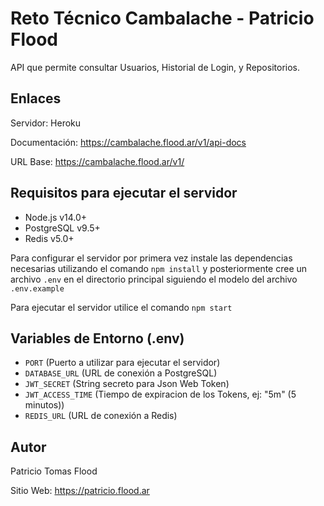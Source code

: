 # Reto Técnico Cambalache - Patricio Flood

API que permite consultar Usuarios, Historial de Login, y Repositorios. 

## Enlaces

Servidor: Heroku

Documentación: https://cambalache.flood.ar/v1/api-docs

URL Base: https://cambalache.flood.ar/v1/

## Requisitos para ejecutar el servidor

* Node.js v14.0+
* PostgreSQL v9.5+
* Redis v5.0+

Para configurar el servidor por primera vez instale las dependencias necesarias utilizando el comando `npm install` y posteriormente cree un archivo `.env` en el directorio principal siguiendo el modelo del archivo `.env.example`

Para ejecutar el servidor utilice el comando `npm start`

## Variables de Entorno (.env)

* `PORT` (Puerto a utilizar para ejecutar el servidor)
* `DATABASE_URL` (URL de conexión a PostgreSQL)
* `JWT_SECRET` (String secreto para Json Web Token)
* `JWT_ACCESS_TIME` (Tiempo de expiracion de los Tokens, ej: "5m" (5 minutos))
* `REDIS_URL` (URL de conexión a Redis)

## Autor

Patricio Tomas Flood

Sitio Web: https://patricio.flood.ar